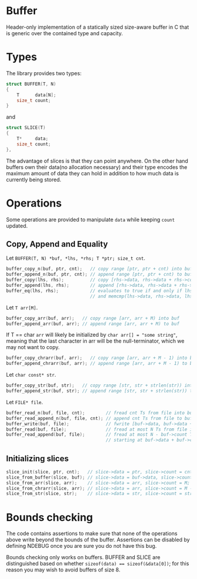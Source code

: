 # Buffer
Header-only implementation of a statically sized size-aware buffer in C that is generic over the contained type and capacity.

# Types
The library provides two types:
```c
struct BUFFER(T, N)
{
	T      data[N];
	size_t count;
}
```
and
```c
struct SLICE(T)
{
	T*     data;
	size_t count;
},
```
The advantage of slices is that they can point anywhere.
On the other hand buffers own their data(no allocation necessary) and their type encodes the
maximum amount of data they can hold in addition to how much data is currently being stored.

# Operations
Some operations are provided to manipulate `data` while keeping `count` updated.

## Copy, Append and Equality
Let `BUFFER(T, N) *buf, *lhs, *rhs; T *ptr; size_t cnt`.
```c
buffer_copy_n(buf, ptr, cnt);   // copy range [ptr, ptr + cnt) into buf
buffer_append_n(buf, ptr, cnt); // append range [ptr, ptr + cnt) to buf
buffer_copy(lhs, rhs);          // copy [rhs->data, rhs->data + rhs->count) into lhs
buffer_append(lhs, rhs);        // append [rhs->data, rhs->data + rhs->count) to lhs
buffer_eq(lhs, rhs);            // evaluates to true if and only if lhs->count == rhs->count
                                // and memcmp(lhs->data, rhs->data, lhs->count) == 0
```

Let `T arr[M]`.
```c
buffer_copy_arr(buf, arr);   // copy range [arr, arr + M) into buf
buffer_append_arr(buf, arr); // append range [arr, arr + M) to buf
```
If T == char `arr` will likely be initialized by `char arr[] = "some string"`, meaning that the last character in arr will be the null-terminator, which we may not want to copy.
```c
buffer_copy_chrarr(buf, arr);   // copy range [arr, arr + M - 1) into buf
buffer_append_chrarr(buf, arr); // append range [arr, arr + M - 1) to buf
```

Let `char const* str`.
```c
buffer_copy_str(buf, str);   // copy range [str, str + strlen(str)) into buf
buffer_append_str(buf, str); // append range [str, str + strlen(str)) to buf
```

Let `FILE* file`.
```c
buffer_read_n(buf, file, cnt);        // fread cnt Ts from file into buf
buffer_read_append_n(buf, file, cnt); // append cnt Ts from file to buf
buffer_write(buf, file);              // fwrite [buf->data, buf->data + buf->count) to file
buffer_read(buf, file);               // fread at most N Ts from file into buf
buffer_read_append(buf, file);        // fread at most N - buf->count Ts from file into buf
                                      // starting at buf->data + buf->count
```

## Initializing slices
```c
slice_init(slice, ptr, cnt);   // slice->data = ptr, slice->count = cnt
slice_from_buffer(slice, buf); // slice->data = buf->data, slice->count = buf->count
slice_from_arr(slice, arr);    // slice->data = arr, slice->count = M;
slice_from_chrarr(slice, arr); // slice->data = arr, slice->count = M - 1;
slice_from_str(slice, str);    // slice->data = str, slice->count = strlen(str)
```

# Bounds checking
The code contains assertions to make sure that none of the operations above write beyond the bounds of the buffer. Assertions can be disabled by defining NDEBUG once you are sure you do not have this bug.

Bounds checking only works on buffers. BUFFER and SLICE are distinguished based on whether
`sizeof(data) == sizeof(&data[0])`; for this reason you may wish to avoid buffers of size 8.
